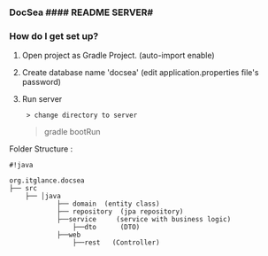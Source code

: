 ### DocSea #### README  SERVER#

### How do I get set up? ###


1. Open project as Gradle Project. (auto-import enable)

2. Create database name 'docsea'  (edit application.properties file's password)
				
3. Run server



        > change directory to server

	> gradle bootRun

Folder Structure :


```
#!java

org.itglance.docsea
├── src                               
	├── │java                         
   			├── domain  (entity class)
			├── repository	(jpa repository)
			├──service     (service with business logic)
				├──dto		(DTO)
			├──web
				├──rest   (Controller)
```